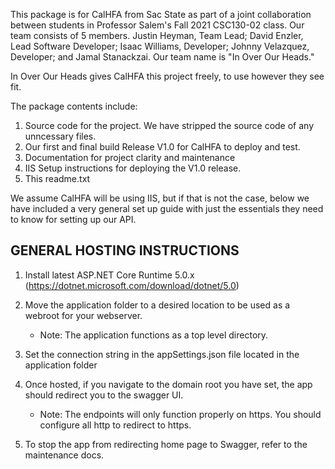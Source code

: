 This package is for CalHFA from Sac State as part of a joint collaboration between students in Professor Salem's Fall 2021 CSC130-02 class.
Our team consists of 5 members. Justin Heyman, Team Lead; David Enzler, Lead Software Developer; Isaac Williams, Developer; Johnny Velazquez, Developer; and Jamal Stanackzai. Our team name is "In Over Our Heads." 

In Over Our Heads gives CalHFA this project freely, to use however they see fit.

The package contents include:
1. Source code for the project. We have stripped the source code of any unncessary files.
2. Our first and final build Release V1.0 for CalHFA to deploy and test.
3. Documentation for project clarity and maintenance
4. IIS Setup instructions for deploying the V1.0 release.
5. This readme.txt


We assume CalHFA will be using IIS, but if that is not the case, below we have included a very general set up guide with just the essentials they need to know for setting up our API.

## GENERAL HOSTING INSTRUCTIONS

1. Install latest ASP.NET Core Runtime 5.0.x (https://dotnet.microsoft.com/download/dotnet/5.0)

2. Move the application folder to a desired location to be used as a webroot for your webserver.
	- Note: The application functions as a top level directory.

3. Set the connection string in the appSettings.json file located in the application folder

4. Once hosted, if you navigate to the domain root you have set, the app should redirect you to the swagger UI.
    - Note: The endpoints will only function properly on https. You should configure all http to redirect to https.

5. To stop the app from redirecting home page to Swagger, refer to the maintenance docs.


